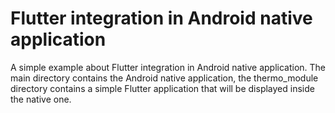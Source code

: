 # Flutter integration in Android native application

A simple example about Flutter integration in Android native application.
The main directory contains the Android native application, the thermo_module
directory contains a simple Flutter application that will be displayed inside
the native one.